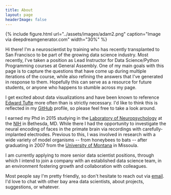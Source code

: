 ```yaml
---
title: About
layout: page
headerImage: false
---
```

{% include figure.html url="../assets/images/adam2.png" caption="Image via deepdreamgenerator.com" width="30%" %}

Hi there! I'm a neuroscientist by training who has recently transplanted to San Francisco to be part of the growing data science industry. Most recently, I've taken a position as Lead Instructor for Data Science/Python Programming courses at General Assembly. One of my main goals with this page is to capture the questions that have come up during multiple iterations of the course, while also refining the answers that I've generated in response to them. Hopefully this can serve as a resource for future students, or anyone who happens to stumble across my page.

I get excited about data visualizations and have been known to reference [Edward Tufte](https://www.edwardtufte.com/tufte/) more often than is strictly necessary. I'd like to think this is reflected in my [GitHub](http://github.com/meccaLeccaHi) profile, so please feel free to take a look around.

I earned my Phd in 2015 studying in the [Laboratory of Neuropsychology](https://www.nimh.nih.gov/labs-at-nimh/research-areas/clinics-and-labs/ln/index.shtml) at the [NIH](https://www.nih.gov/) in Bethesda, MD. While there I had the opportunity to investigate the neural encoding of faces in the primate brain via recordings with carefully-implanted electrodes. Previous to this, I was involved in research with a wide variety of model organisms -- from honeybees to bats -- after graduating in 2007 from the [University of Montana](http://www.umt.edu/) in Missoula.

I am currently applying to more senior data scientist positions, through which I intend to join a company with an established data science team, in an environment fostering growth and collaboration with colleagues.

Most people say I'm pretty friendly, so don't hesitate to reach out via [email](mailto:ajones173@gmail.com). I'd love to chat with other bay area data scientists, about projects, suggestions, or whatever.
